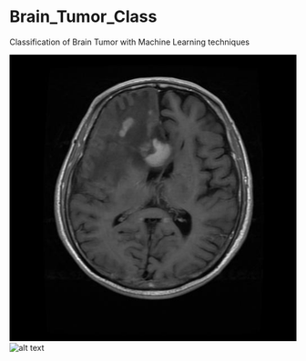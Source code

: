 # Brain_Tumor_Class
Classification of Brain Tumor with Machine Learning techniques

![alt text](https://github.com/RiccardoBecca/Brain_Tumor_Class/blob/main/pic.jpg?raw=true)
![alt text](https://github.com/guidotiana/Milbinding/pic.png)
